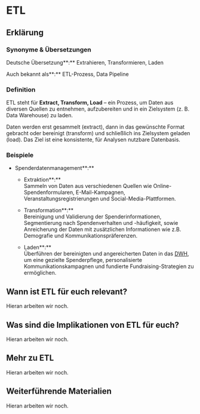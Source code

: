 # ETL
## Erklärung

### Synonyme & Übersetzungen

Deutsche Übersetzung**:** Extrahieren, Transformieren, Laden

Auch bekannt als**:** ETL-Prozess, Data Pipeline

### Definition

ETL steht für **Extract, Transform, Load** – ein Prozess, um Daten aus diversen Quellen zu entnehmen, aufzubereiten und in ein Zielsystem (z. B. Data Warehouse) zu laden.

Daten werden erst gesammelt (extract), dann in das gewünschte Format gebracht oder bereinigt (transform) und schließlich ins Zielsystem geladen (load). Das Ziel ist eine konsistente, für Analysen nutzbare Datenbasis.

### Beispiele

- Spenderdatenmanagement**:**

  - Extraktion**:**  
    Sammeln von Daten aus verschiedenen Quellen wie Online-Spendenformularen, E-Mail-Kampagnen, Veranstaltungsregistrierungen und Social-Media-Plattformen.

  - Transformation**:**  
    Bereinigung und Validierung der Spenderinformationen, Segmentierung nach Spendenverhalten und -häufigkeit, sowie Anreicherung der Daten mit zusätzlichen Informationen wie z.B. Demografie und Kommunikationspräferenzen.

  - Laden**:**  
    Überführen der bereinigten und angereicherten Daten in das [DWH](https://civic-data.de/selbstlernmaterial/#data-warehouse), um eine gezielte Spenderpflege, personalisierte Kommunikationskampagnen und fundierte Fundraising-Strategien zu ermöglichen.

  
## Wann ist ETL für euch relevant?
Hieran arbeiten wir noch.

## Was sind die Implikationen von ETL für euch? 
Hieran arbeiten wir noch.

## Mehr zu ETL   
Hieran arbeiten wir noch.

## Weiterführende Materialien
Hieran arbeiten wir noch.

